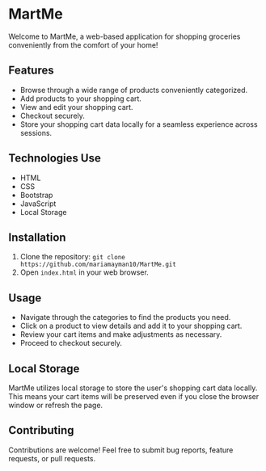 # MartMe

Welcome to MartMe, a web-based application for shopping groceries conveniently from the comfort of your home!

## Features

- Browse through a wide range of products conveniently categorized.
- Add products to your shopping cart.
- View and edit your shopping cart.
- Checkout securely.
- Store your shopping cart data locally for a seamless experience across sessions.

## Technologies Use

- HTML
- CSS
- Bootstrap
- JavaScript
- Local Storage

## Installation

1. Clone the repository: `git clone https://github.com/mariamayman10/MartMe.git`
2. Open `index.html` in your web browser.

## Usage

- Navigate through the categories to find the products you need.
- Click on a product to view details and add it to your shopping cart.
- Review your cart items and make adjustments as necessary.
- Proceed to checkout securely.

## Local Storage
MartMe utilizes local storage to store the user's shopping cart data locally. This means your cart items will be preserved even if you close the browser window or refresh the page.

## Contributing

Contributions are welcome! Feel free to submit bug reports, feature requests, or pull requests.
